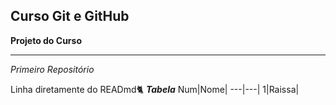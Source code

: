 ## Curso Git e GitHub
 **Projeto do Curso**
***
 _Primeiro Repositório_

Linha diretamente do READmd🐈
_**Tabela**_
Num|Nome|
---|---|
1|Raissa|
